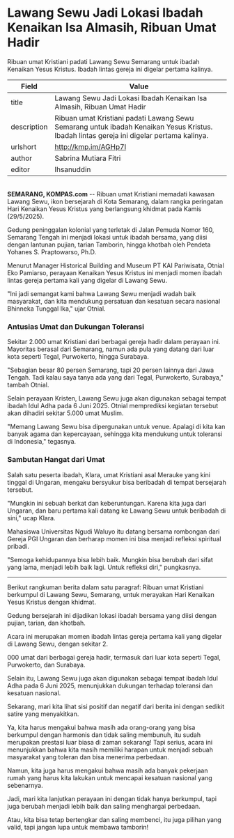# Lawang Sewu Jadi Lokasi Ibadah Kenaikan Isa Almasih, Ribuan Umat Hadir

Ribuan umat Kristiani padati Lawang Sewu Semarang untuk ibadah Kenaikan Yesus Kristus. Ibadah lintas gereja ini digelar pertama kalinya.

| Field       | Value                                                       |
|-------------|-------------------------------------------------------------|
| title       | Lawang Sewu Jadi Lokasi Ibadah Kenaikan Isa Almasih, Ribuan Umat Hadir |
| description | Ribuan umat Kristiani padati Lawang Sewu Semarang untuk ibadah Kenaikan Yesus Kristus. Ibadah lintas gereja ini digelar pertama kalinya. |
| urlshort    | http://kmp.im/AGHp7l |
| author      | Sabrina Mutiara Fitri |
| editor      | Ihsanuddin |

\
**SEMARANG, KOMPAS.com** -- Ribuan umat Kristiani memadati kawasan Lawang Sewu, ikon bersejarah di Kota Semarang, dalam rangka peringatan Hari Kenaikan Yesus Kristus yang berlangsung khidmat pada Kamis (29/5/2025).

Gedung peninggalan kolonial yang terletak di Jalan Pemuda Nomor 160, Semarang Tengah ini menjadi lokasi untuk ibadah bersama, yang diisi dengan lantunan pujian, tarian Tamborin, hingga khotbah oleh Pendeta Yohanes S. Praptowarso, Ph.D.

Menurut Manager Historical Building and Museum PT KAI Pariwisata, Otnial Eko Pamiarso, perayaan Kenaikan Yesus Kristus ini menjadi momen ibadah lintas gereja pertama kali yang digelar di Lawang Sewu.

\"Ini jadi semangat kami bahwa Lawang Sewu menjadi wadah baik masyarakat, dan kita mendukung persatuan dan kesatuan secara nasional Bhinneka Tunggal Ika,\" ujar Otnial.

### Antusias Umat dan Dukungan Toleransi

Sekitar 2.000 umat Kristiani dari berbagai gereja hadir dalam perayaan ini. Mayoritas berasal dari Semarang, namun ada pula yang datang dari luar kota seperti Tegal, Purwokerto, hingga Surabaya.

\"Sebagian besar 80 persen Semarang, tapi 20 persen lainnya dari Jawa Tengah. Tadi kalau saya tanya ada yang dari Tegal, Purwokerto, Surabaya,\" tambah Otnial.

Selain perayaan Kristen, Lawang Sewu juga akan digunakan sebagai tempat ibadah Idul Adha pada 6 Juni 2025. Otnial memprediksi kegiatan tersebut akan dihadiri sekitar 5.000 umat Muslim.

\"Memang Lawang Sewu bisa dipergunakan untuk venue. Apalagi di kita kan banyak agama dan kepercayaan, sehingga kita mendukung untuk toleransi di Indonesia,\" tegasnya.

### Sambutan Hangat dari Umat

Salah satu peserta ibadah, Klara, umat Kristiani asal Merauke yang kini tinggal di Ungaran, mengaku bersyukur bisa beribadah di tempat bersejarah tersebut.

\"Mungkin ini sebuah berkat dan keberuntungan. Karena kita juga dari Ungaran, dan baru pertama kali datang ke Lawang Sewu untuk beribadah di sini,\" ucap Klara.

Mahasiswa Universitas Ngudi Waluyo itu datang bersama rombongan dari Gereja PGI Ungaran dan berharap momen ini bisa menjadi refleksi spiritual pribadi.

\"Semoga kehidupannya bisa lebih baik. Mungkin bisa berubah dari sifat yang lama, menjadi lebih baik lagi. Untuk refleksi diri,\" pungkasnya.

---
Berikut rangkuman berita dalam satu paragraf: Ribuan umat Kristiani berkumpul di Lawang Sewu, Semarang, untuk merayakan Hari Kenaikan Yesus Kristus dengan khidmat.

 Gedung bersejarah ini dijadikan lokasi ibadah bersama yang diisi dengan pujian, tarian, dan khotbah.

 Acara ini merupakan momen ibadah lintas gereja pertama kali yang digelar di Lawang Sewu, dengan sekitar 2.

000 umat dari berbagai gereja hadir, termasuk dari luar kota seperti Tegal, Purwokerto, dan Surabaya.

 Selain itu, Lawang Sewu juga akan digunakan sebagai tempat ibadah Idul Adha pada 6 Juni 2025, menunjukkan dukungan terhadap toleransi dan kesatuan nasional.



Sekarang, mari kita lihat sisi positif dan negatif dari berita ini dengan sedikit satire yang menyakitkan.

 Ya, kita harus mengakui bahwa masih ada orang-orang yang bisa berkumpul dengan harmonis dan tidak saling membunuh, itu sudah merupakan prestasi luar biasa di zaman sekarang! Tapi serius, acara ini menunjukkan bahwa kita masih memiliki harapan untuk menjadi sebuah masyarakat yang toleran dan bisa menerima perbedaan.

 Namun, kita juga harus mengakui bahwa masih ada banyak pekerjaan rumah yang harus kita lakukan untuk mencapai kesatuan nasional yang sebenarnya.

 Jadi, mari kita lanjutkan perayaan ini dengan tidak hanya berkumpul, tapi juga berubah menjadi lebih baik dan saling menghargai perbedaan.

 Atau, kita bisa tetap bertengkar dan saling membenci, itu juga pilihan yang valid, tapi jangan lupa untuk membawa tamborin!
